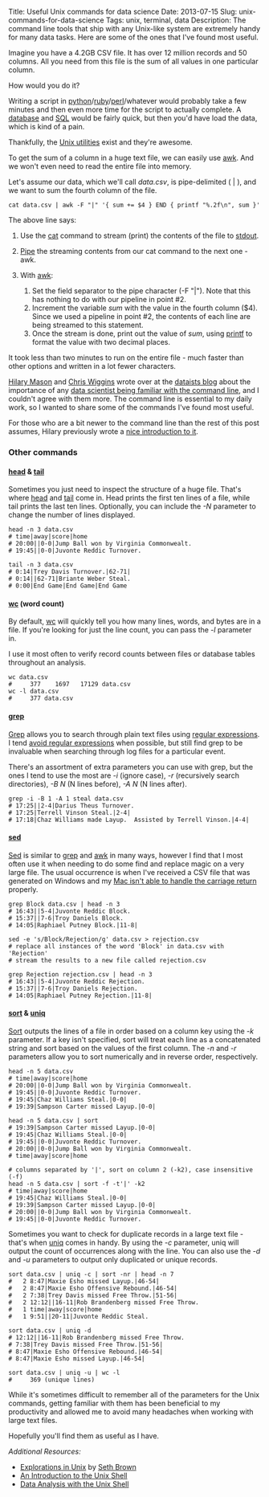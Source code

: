 Title: Useful Unix commands for data science
Date: 2013-07-15
Slug: unix-commands-for-data-science
Tags: unix, terminal, data
Description: The command line tools that ship with any Unix-like system are extremely handy for many data tasks. Here are some of the ones that I've found most useful.

Imagine you have a 4.2GB CSV file.  It has over 12 million records and 50 columns.  All you need from this file is the sum of all values in one particular column.

How would you do it?

Writing a script in [python](http://www.python.org/)/[ruby](http://www.ruby-lang.org/)/[perl](http://www.perl.org/)/whatever would probably take a few minutes and then even more time for the script to actually complete.  A [database](http://en.wikipedia.org/wiki/Database) and [SQL](http://en.wikipedia.org/wiki/SQL) would be fairly quick, but then you'd have load the data, which is kind of a pain.

Thankfully, the [Unix utilities](http://en.wikipedia.org/wiki/List_of_Unix_utilities) exist and they're awesome.

To get the sum of a column in a huge text file, we can easily use [awk](http://en.wikipedia.org/wiki/AWK_(programming_language)).  And we won't even need to read the entire file into memory.

Let's assume our data, which we'll call _data.csv_, is pipe-delimited ( | ), and we want to sum the fourth column of the file.

```terminal
cat data.csv | awk -F "|" '{ sum += $4 } END { printf "%.2f\n", sum }'
```
The above line says:

1. Use the [cat](http://en.wikipedia.org/wiki/Cat_(Unix)) command to stream (print) the contents of the file to [stdout](http://en.wikipedia.org/wiki/Standard_streams).
2. [Pipe](http://en.wikipedia.org/wiki/Pipeline_(Unix)) the streaming contents from our cat command to the next one - awk. 
3. With [awk](http://en.wikipedia.org/wiki/AWK_(programming_language)):

	1. Set the field separator to the pipe character (-F "|"). Note that this has nothing to do with our pipeline in point #2.
	2. Increment the variable _sum_ with the value in the fourth column ($4). Since we used a pipeline in point #2, the contents of each line are being streamed to this statement.
    3. Once the stream is done, print out the value of _sum_, using [printf](http://www.gnu.org/software/gawk/manual/html_node/Printf-Examples.html) to format the value with two decimal places.

It took less than two minutes to run on the entire file - much faster than other options and written in a lot fewer characters.

[Hilary Mason](http://www.hilarymason.com) and [Chris Wiggins](http://www.columbia.edu/~chw2/) wrote over at the [dataists blog](http://www.dataists.com/) about the importance of any [data scientist being familiar with the command line](http://www.dataists.com/2010/09/a-taxonomy-of-data-science/), and I couldn't agree with them more.  The command line is essential to my daily work, so I wanted to share some of the commands I've found most useful.

For those who are a bit newer to the command line than the rest of this post assumes, Hilary previously wrote a [nice introduction to it](http://www.hilarymason.com/articles/intro-to-the-linux-command-line/).

### Other commands

#### [head](http://en.wikipedia.org/wiki/Head_(Unix)) & [tail](http://en.wikipedia.org/wiki/Tail_(Unix))

Sometimes you just need to inspect the structure of a huge file.  That's where [head](http://en.wikipedia.org/wiki/Head_(Unix)) and [tail](http://en.wikipedia.org/wiki/Tail_(Unix)) come in.  Head prints the first ten lines of a file, while tail prints the last ten lines.  Optionally, you can include the _-N_ parameter to change the number of lines displayed.

```terminal
head -n 3 data.csv
# time|away|score|home
# 20:00||0-0|Jump Ball won by Virginia Commonwealt.
# 19:45||0-0|Juvonte Reddic Turnover.

tail -n 3 data.csv
# 0:14|Trey Davis Turnover.|62-71|
# 0:14||62-71|Briante Weber Steal.
# 0:00|End Game|End Game|End Game
```

#### [wc](http://en.wikipedia.org/wiki/Wc_(Unix)) (word count)

By default, [wc](http://en.wikipedia.org/wiki/Wc_(Unix)) will quickly tell you how many lines, words, and bytes are in a file.  If you're looking for just the line count, you can pass the _-l_ parameter in.

I use it most often to verify record counts between files or database tables throughout an analysis.

```terminal
wc data.csv
#     377    1697   17129 data.csv
wc -l data.csv
#     377 data.csv
```

#### [grep](http://en.wikipedia.org/wiki/Grep)

[Grep](http://en.wikipedia.org/wiki/Grep) allows you to search through plain text files using [regular expressions](http://en.wikipedia.org/wiki/Regular_expression).  I tend [avoid regular expressions](http://regex.info/blog/2006-09-15/247) when possible, but still find grep to be invaluable when searching through log files for a particular event.

There's an assortment of extra parameters you can use with grep, but the ones I tend to use the most are _-i_ (ignore case), _-r_ (recursively search directories), _-B N_ (N lines before), _-A N_ (N lines after).

```terminal
grep -i -B 1 -A 1 steal data.csv
# 17:25||2-4|Darius Theus Turnover.
# 17:25|Terrell Vinson Steal.|2-4|
# 17:18|Chaz Williams made Layup.  Assisted by Terrell Vinson.|4-4|
```

#### [sed](http://en.wikipedia.org/wiki/Sed)

[Sed](http://en.wikipedia.org/wiki/Sed) is similar to [grep](http://en.wikipedia.org/wiki/Grep) and [awk](http://en.wikipedia.org/wiki/AWK_(programming_language)) in many ways, however I find that I most often use it when needing to do some find and replace magic on a very large file.  The usual occurrence is when I've received a CSV file that was generated on Windows and my [Mac isn't able to handle the carriage return](http://stackoverflow.com/questions/6373888/converting-newline-formatting-from-mac-to-windows) properly.

```terminal
grep Block data.csv | head -n 3
# 16:43||5-4|Juvonte Reddic Block.
# 15:37||7-6|Troy Daniels Block.
# 14:05|Raphiael Putney Block.|11-8|

sed -e 's/Block/Rejection/g' data.csv > rejection.csv
# replace all instances of the word 'Block' in data.csv with 'Rejection'
# stream the results to a new file called rejection.csv

grep Rejection rejection.csv | head -n 3
# 16:43||5-4|Juvonte Reddic Rejection.
# 15:37||7-6|Troy Daniels Rejection.
# 14:05|Raphiael Putney Rejection.|11-8|
```

#### [sort](http://en.wikipedia.org/wiki/Sort_(Unix)) & [uniq](http://en.wikipedia.org/wiki/Uniq)

[Sort](http://en.wikipedia.org/wiki/Sort_(Unix)) outputs the lines of a file in order based on a column key using the _-k_ parameter.  If a key isn't specified, sort will treat each line as a concatenated string and sort based on the values of the first column.  The _-n_ and _-r_ parameters allow you to sort numerically and in reverse order, respectively.

```terminal
head -n 5 data.csv
# time|away|score|home
# 20:00||0-0|Jump Ball won by Virginia Commonwealt.
# 19:45||0-0|Juvonte Reddic Turnover.
# 19:45|Chaz Williams Steal.|0-0|
# 19:39|Sampson Carter missed Layup.|0-0|

head -n 5 data.csv | sort
# 19:39|Sampson Carter missed Layup.|0-0|
# 19:45|Chaz Williams Steal.|0-0|
# 19:45||0-0|Juvonte Reddic Turnover.
# 20:00||0-0|Jump Ball won by Virginia Commonwealt.
# time|away|score|home

# columns separated by '|', sort on column 2 (-k2), case insensitive (-f)
head -n 5 data.csv | sort -f -t'|' -k2
# time|away|score|home
# 19:45|Chaz Williams Steal.|0-0|
# 19:39|Sampson Carter missed Layup.|0-0|
# 20:00||0-0|Jump Ball won by Virginia Commonwealt.
# 19:45||0-0|Juvonte Reddic Turnover.
```

Sometimes you want to check for duplicate records in a large text file - that's when [uniq](http://en.wikipedia.org/wiki/Uniq) comes in handy.  By using the _-c_ parameter, uniq will output the count of occurrences along with the line.  You can also use the _-d_ and _-u_ parameters to output only duplicated or unique records.

```terminal
sort data.csv | uniq -c | sort -nr | head -n 7
#   2 8:47|Maxie Esho missed Layup.|46-54|
#   2 8:47|Maxie Esho Offensive Rebound.|46-54|
#   2 7:38|Trey Davis missed Free Throw.|51-56|
#   2 12:12||16-11|Rob Brandenberg missed Free Throw.
#   1 time|away|score|home
#   1 9:51||20-11|Juvonte Reddic Steal.

sort data.csv | uniq -d
# 12:12||16-11|Rob Brandenberg missed Free Throw.
# 7:38|Trey Davis missed Free Throw.|51-56|
# 8:47|Maxie Esho Offensive Rebound.|46-54|
# 8:47|Maxie Esho missed Layup.|46-54|

sort data.csv | uniq -u | wc -l
#     369 (unique lines)
```

While it's sometimes difficult to remember all of the parameters for the Unix commands, getting familiar with them has been beneficial to my productivity and allowed me to avoid many headaches when working with large text files.

Hopefully you'll find them as useful as I have.


_Additional Resources:_

- [Explorations in Unix](http://www.drbunsen.org/explorations-in-unix/) by [Seth Brown](http://www.drbunsen.org/)
- [An Introduction to the Unix Shell](http://www.ceri.memphis.edu/computer/docs/unix/bshell.htm)
- [Data Analysis with the Unix Shell](http://blog.comsysto.com/2013/04/25/data-analysis-with-the-unix-shell/)